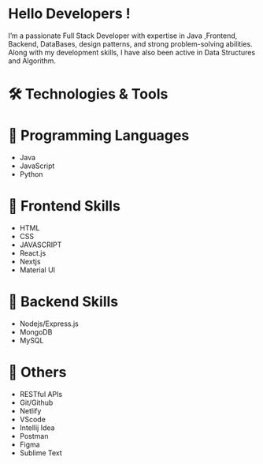 # Hello Developers !
I’m a passionate Full Stack Developer with expertise in Java ,Frontend, Backend, DataBases, design patterns, and strong problem-solving abilities. Along with my development skills, I have also been active in Data Structures and Algorithm.

# 🛠️  Technologies & Tools

# 🌟 Programming Languages
- Java
- JavaScript
- Python


# 🎨 Frontend Skills
- HTML
- CSS
- JAVASCRIPT
- React.js
- Nextjs
- Material UI

  
# 🚀 Backend Skills
- Nodejs/Express.js
- MongoDB
- MySQL

# 🔧 Others

- RESTful APIs
- Git/Github
- Netlify
- VScode
- Intellij Idea
- Postman
- Figma
- Sublime Text


<!---
abhishek-mandavi/abhishek-mandavi is a ✨ special ✨ repository because its `README.md` (this file) appears on your GitHub profile.
You can click the Preview link to take a look at your changes.
--->
